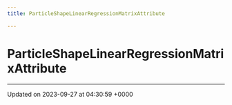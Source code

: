 ```yaml
---
title: ParticleShapeLinearRegressionMatrixAttribute

---
```


# ParticleShapeLinearRegressionMatrixAttribute





-------------------------------

Updated on 2023-09-27 at 04:30:59 +0000